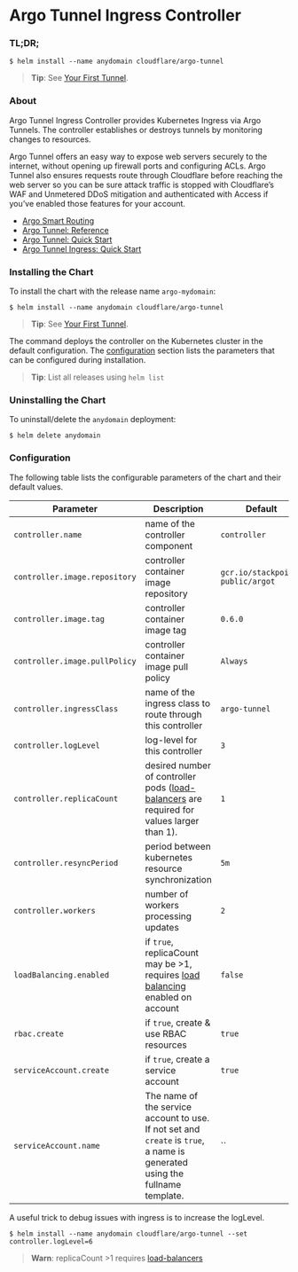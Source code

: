 # Argo Tunnel Ingress Controller

### TL;DR;
```console
$ helm install --name anydomain cloudflare/argo-tunnel
```
> **Tip**: See [Your First Tunnel][guide-first-tunnel].

### About
Argo Tunnel Ingress Controller provides Kubernetes Ingress via Argo Tunnels.
The controller establishes or destroys tunnels by monitoring changes to resources.

Argo Tunnel offers an easy way to expose web servers securely to the internet,
without opening up firewall ports and configuring ACLs. Argo Tunnel also ensures
requests route through Cloudflare before reaching the web server so you can be 
sure attack traffic is stopped with Cloudflare’s WAF and Unmetered DDoS mitigation
and authenticated with Access if you’ve enabled those features for your account.

- [Argo Smart Routing][argo-smart-routing]
- [Argo Tunnel: Reference][argo-tunnel-reference]
- [Argo Tunnel: Quick Start][argo-tunnel-quick-start]
- [Argo Tunnel Ingress: Quick Start][argo-tunnel-ingress-quick-start]

### Installing the Chart
To install the chart with the release name `argo-mydomain`:
```console
$ helm install --name anydomain cloudflare/argo-tunnel
```
> **Tip**: See [Your First Tunnel][guide-first-tunnel].

The command deploys the controller on the Kubernetes cluster in the default configuration.
The [configuration](#configuration) section lists the parameters that can be configured
during installation.

> **Tip**: List all releases using `helm list`

### Uninstalling the Chart
To uninstall/delete the `anydomain` deployment:
```console
$ helm delete anydomain
```

### Configuration
The following table lists the configurable parameters of the chart and their default values.

Parameter | Description | Default
--- | --- | ---
`controller.name` | name of the controller component | `controller`
`controller.image.repository` | controller container image repository | `gcr.io/stackpoint-public/argot`
`controller.image.tag` | controller container image tag | `0.6.0`
`controller.image.pullPolicy` | controller container image pull policy | `Always`
`controller.ingressClass` | name of the ingress class to route through this controller | `argo-tunnel`
`controller.logLevel` | log-level for this controller | `3`
`controller.replicaCount` | desired number of controller pods ([load-balancers][argo-tunnel-load-balancing] are required for values larger than 1). | `1`
`controller.resyncPeriod` | period between kubernetes resource synchronization | `5m`
`controller.workers` | number of workers processing updates | `2`
`loadBalancing.enabled` | if `true`, replicaCount may be >1, requires [load balancing][argo-tunnel-load-balancing] enabled on account | `false`
`rbac.create` | if `true`, create & use RBAC resources | `true`
`serviceAccount.create` | if `true`, create a service account | `true`
`serviceAccount.name` | The name of the service account to use. If not set and `create` is `true`, a name is generated using the fullname template. | ``

A useful trick to debug issues with ingress is to increase the logLevel.
```console
$ helm install --name anydomain cloudflare/argo-tunnel --set controller.logLevel=6
```

> **Warn**: replicaCount >1 requires [load-balancers][argo-tunnel-load-balancing]

[argo-smart-routing]: https://www.cloudflare.com/products/argo-smart-routing/
[argo-tunnel-load-balancing]: https://developers.cloudflare.com/argo-tunnel/reference/load-balancing/
[argo-tunnel-reference]: https://developers.cloudflare.com/argo-tunnel/reference/
[argo-tunnel-quick-start]: https://developers.cloudflare.com/argo-tunnel/quickstart/
[argo-tunnel-ingress-quick-start]: https://github.com/cloudflare/cloudflare-ingress-controller/
[guide-first-tunnel]: https://github.com/cloudflare/cloudflare-ingress-controller/blob/master/docs/guide_first_tunnel.md
